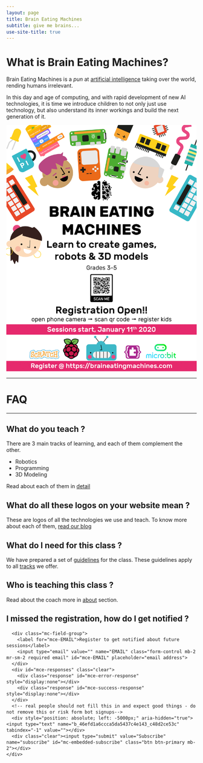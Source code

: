 ```yaml
---
layout: page
title: Brain Eating Machines
subtitle: give me brains...
use-site-title: true
---
```


# What is Brain Eating Machines?
Brain Eating Machines is a *pun* at [artificial intelligence](https://en.wikipedia.org/wiki/Artificial_intelligence) taking over the world, rending humans irrelevant.

In this day and age of computing, and with rapid development of new AI technologies, it is time we introduce children to not only just use technology, but also understand its inner workings and build the next generation of it.

[![Poster](/img/BEMPoster.jpg)](/courses/register)

-----
# FAQ
-----

## What do you teach ?

There are 3 main tracks of learning, and each of them complement the other.

 * Robotics
 * Programming
 * 3D Modeling

Read about each of them in [detail](/courses)

## What do all these logos on your website mean ?
These are logos of all the technologies we use and teach. To know more about each of them, [read our blog](/blog)

## What do I need for this class ?

We have prepared a set of [guidelines](/courses/guidelines) for the class. These guidelines apply to all [tracks](/courses) we offer.

## Who is teaching this class ?

Read about the coach more in [about](/aboutme) section.

## I missed the registration, how do I get notified ?
<div id="mc_embed_signup">
  <form action="https://braineatingmachines.us4.list-manage.com/subscribe/post?u=46efd1a6ccca5da5437c4e143&amp;id=c48d2ce53c" method="post" id="mc-embedded-subscribe-form" name="mc-embedded-subscribe-form" class="form-inline validate"
    target="_blank" novalidate>
    <div id="mc_embed_signup_scroll">

      <div class="mc-field-group">
        <label for="mce-EMAIL">Register to get notified about future sessions</label>
        <input type="email" value="" name="EMAIL" class="form-control mb-2 mr-sm-2 required email" id="mce-EMAIL" placeholder="email address">
      </div>
      <div id="mce-responses" class="clear">
        <div class="response" id="mce-error-response" style="display:none"></div>
        <div class="response" id="mce-success-response" style="display:none"></div>
      </div>
      <!-- real people should not fill this in and expect good things - do not remove this or risk form bot signups-->
      <div style="position: absolute; left: -5000px;" aria-hidden="true"><input type="text" name="b_46efd1a6ccca5da5437c4e143_c48d2ce53c" tabindex="-1" value=""></div>
      <div class="clear"><input type="submit" value="Subscribe" name="subscribe" id="mc-embedded-subscribe" class="btn btn-primary mb-2"></div>
    </div>
  </form>
</div>
